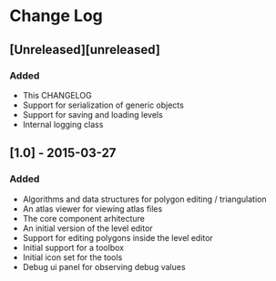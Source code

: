 # Change Log

## [Unreleased][unreleased]
### Added
- This CHANGELOG
- Support for serialization of generic objects
- Support for saving and loading levels
- Internal logging class

## [1.0] - 2015-03-27
### Added
- Algorithms and data structures for polygon editing / triangulation
- An atlas viewer for viewing atlas files
- The core component arhitecture
- An initial version of the level editor
- Support for editing polygons inside the level editor
- Initial support for a toolbox
- Initial icon set for the tools
- Debug ui panel for observing debug values